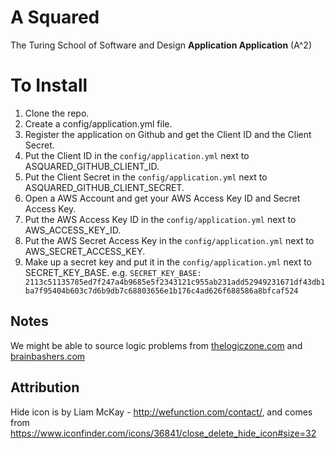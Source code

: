 # A Squared

The Turing School of Software and Design **Application Application** (A^2)

# To Install

1. Clone the repo.
2. Create a config/application.yml file.
3. Register the application on Github and get the Client ID and the Client Secret.
5. Put the Client ID in the `config/application.yml` next to ASQUARED_GITHUB_CLIENT_ID.
6. Put the Client Secret in the `config/application.yml` next to ASQUARED_GITHUB_CLIENT_SECRET.
7. Open a AWS Account and get your AWS Access Key ID and Secret Access Key.
8. Put the AWS Access Key ID in the `config/application.yml` next to AWS_ACCESS_KEY_ID.
9. Put the AWS Secret Access Key in the `config/application.yml` next to AWS_SECRET_ACCESS_KEY.
10. Make up a secret key and put it in the `config/application.yml` next to SECRET_KEY_BASE. e.g. `SECRET_KEY_BASE: 2113c51135785ed7f247a4b9685e5f2343121c955ab231add52949231671df43db1ba7f95404b603c7d6b9db7c68803656e1b176c4ad626f688586a8bfcaf524`

## Notes

We might be able to source logic problems from [thelogiczone.com](http://www.thelogiczone.plus.com/logic_index.htm) and [brainbashers.com](http://www.brainbashers.com/logic.asp)

## Attribution

Hide icon is by Liam McKay - http://wefunction.com/contact/, and comes from https://www.iconfinder.com/icons/36841/close_delete_hide_icon#size=32
